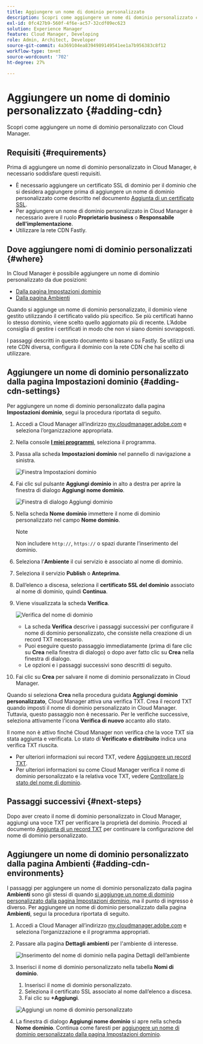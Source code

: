 ```yaml
---
title: Aggiungere un nome di dominio personalizzato
description: Scopri come aggiungere un nome di dominio personalizzato con Cloud Manager.
exl-id: 0fc427b9-560f-4f6e-ac57-32cdf09ec623
solution: Experience Manager
feature: Cloud Manager, Developing
role: Admin, Architect, Developer
source-git-commit: 4a369104ea8394989149541ee1a7b956383c8f12
workflow-type: tm+mt
source-wordcount: '702'
ht-degree: 27%

---
```



# Aggiungere un nome di dominio personalizzato {#adding-cdn}

Scopri come aggiungere un nome di dominio personalizzato con Cloud Manager.

## Requisiti {#requirements}

Prima di aggiungere un nome di dominio personalizzato in Cloud Manager, è necessario soddisfare questi requisiti.

* È necessario aggiungere un certificato SSL di dominio per il dominio che si desidera aggiungere prima di aggiungere un nome di dominio personalizzato come descritto nel documento [Aggiunta di un certificato SSL](/help/implementing/cloud-manager/managing-ssl-certifications/add-ssl-certificate.md).
* Per aggiungere un nome di dominio personalizzato in Cloud Manager è necessario avere il ruolo **Proprietario business** o **Responsabile dell&#39;implementazione**.
* Utilizzare la rete CDN Fastly.

## Dove aggiungere nomi di dominio personalizzati {#where}

In Cloud Manager è possibile aggiungere un nome di dominio personalizzato da due posizioni:

* [Dalla pagina Impostazioni dominio](#adding-cdn-settings)
* [Dalla pagina Ambienti](#adding-cdn-environments)

Quando si aggiunge un nome di dominio personalizzato, il dominio viene gestito utilizzando il certificato valido più specifico. Se più certificati hanno lo stesso dominio, viene scelto quello aggiornato più di recente. L’Adobe consiglia di gestire i certificati in modo che non vi siano domini sovrapposti.

I passaggi descritti in questo documento si basano su Fastly. Se utilizzi una rete CDN diversa, configura il dominio con la rete CDN che hai scelto di utilizzare.

## Aggiungere un nome di dominio personalizzato dalla pagina Impostazioni dominio {#adding-cdn-settings}

Per aggiungere un nome di dominio personalizzato dalla pagina **Impostazioni dominio**, segui la procedura riportata di seguito.

1. Accedi a Cloud Manager all’indirizzo [my.cloudmanager.adobe.com](https://my.cloudmanager.adobe.com/) e seleziona l’organizzazione appropriata.

1. Nella console **[I miei programmi](/help/implementing/cloud-manager/navigation.md#my-programs)**, seleziona il programma.

1. Passa alla scheda **Impostazioni dominio** nel pannello di navigazione a sinistra.

   ![Finestra Impostazioni dominio](/help/implementing/cloud-manager/assets/cdn/cdn-create.png)

1. Fai clic sul pulsante **Aggiungi dominio** in alto a destra per aprire la finestra di dialogo **Aggiungi nome dominio**.

   ![Finestra di dialogo Aggiungi dominio](/help/implementing/cloud-manager/assets/cdn/add-cdn1.png)

1. Nella scheda **Nome dominio** immettere il nome di dominio personalizzato nel campo **Nome dominio**.

   >[!NOTE]
   >
   >Non includere `http://`, `https://` o spazi durante l’inserimento del dominio.

1. Seleziona l’**Ambiente** il cui servizio è associato al nome di dominio.

1. Seleziona il servizio **Publish** o **Anteprima**.

1. Dall’elenco a discesa, seleziona il **certificato SSL del dominio** associato al nome di dominio, quindi **Continua**.

1. Viene visualizzata la scheda **Verifica**.

   ![Verifica del nome di dominio](/help/implementing/cloud-manager/assets/cdn/cdn-create6.png)

   * La scheda **Verifica** descrive i passaggi successivi per configurare il nome di dominio personalizzato, che consiste nella creazione di un record TXT necessario.
   * Puoi eseguire questo passaggio immediatamente (prima di fare clic su **Crea** nella finestra di dialogo) o dopo aver fatto clic su **Crea** nella finestra di dialogo.
   * Le opzioni e i passaggi successivi sono descritti di seguito.

1. Fai clic su **Crea** per salvare il nome di dominio personalizzato in Cloud Manager.

Quando si seleziona **Crea** nella procedura guidata **Aggiungi dominio personalizzato**, Cloud Manager attiva una verifica TXT. Crea il record TXT quando imposti il nome di dominio personalizzato in Cloud Manager. Tuttavia, questo passaggio non è necessario. Per le verifiche successive, seleziona attivamente l&#39;icona **Verifica di nuovo** accanto allo stato.

Il nome non è attivo finché Cloud Manager non verifica che la voce TXT sia stata aggiunta e verificata. Lo stato di **Verificato e distribuito** indica una verifica TXT riuscita.

* Per ulteriori informazioni sui record TXT, vedere [Aggiungere un record TXT](/help/implementing/cloud-manager/custom-domain-names/add-text-record.md).
* Per ulteriori informazioni su come Cloud Manager verifica il nome di dominio personalizzato e la relativa voce TXT, vedere [Controllare lo stato del nome di dominio](/help/implementing/cloud-manager/custom-domain-names/check-domain-name-status.md).

## Passaggi successivi {#next-steps}

Dopo aver creato il nome di dominio personalizzato in Cloud Manager, aggiungi una voce TXT per verificare la proprietà del dominio. Procedi al documento [Aggiunta di un record TXT](/help/implementing/cloud-manager/custom-domain-names/add-text-record.md) per continuare la configurazione del nome di dominio personalizzato.

## Aggiungere un nome di dominio personalizzato dalla pagina Ambienti {#adding-cdn-environments}

I passaggi per aggiungere un nome di dominio personalizzato dalla pagina **Ambienti** sono gli stessi di quando [si aggiunge un nome di dominio personalizzato dalla pagina Impostazioni dominio](#adding-cdn-settings), ma il punto di ingresso è diverso. Per aggiungere un nome di dominio personalizzato dalla pagina **Ambienti**, segui la procedura riportata di seguito.

1. Accedi a Cloud Manager all’indirizzo [my.cloudmanager.adobe.com](https://my.cloudmanager.adobe.com/) e seleziona l’organizzazione e il programma appropriati.

1. Passare alla pagina **Dettagli ambienti** per l&#39;ambiente di interesse.

   ![Inserimento del nome di dominio nella pagina Dettagli dell’ambiente](/help/implementing/cloud-manager/assets/cdn/cdn-create4.png)

1. Inserisci il nome di dominio personalizzato nella tabella **Nomi di dominio**.

   1. Inserisci il nome di dominio personalizzato.
   1. Seleziona il certificato SSL associato al nome dall’elenco a discesa.
   1. Fai clic su **+Aggiungi**.

   ![Aggiungi un nome di dominio personalizzato](/help/implementing/cloud-manager/assets/cdn/cdn-create3.png)

1. La finestra di dialogo **Aggiungi nome dominio** si apre nella scheda **Nome dominio**. Continua come faresti per [aggiungere un nome di dominio personalizzato dalla pagina Impostazioni dominio](#adding-cdn-settings).
